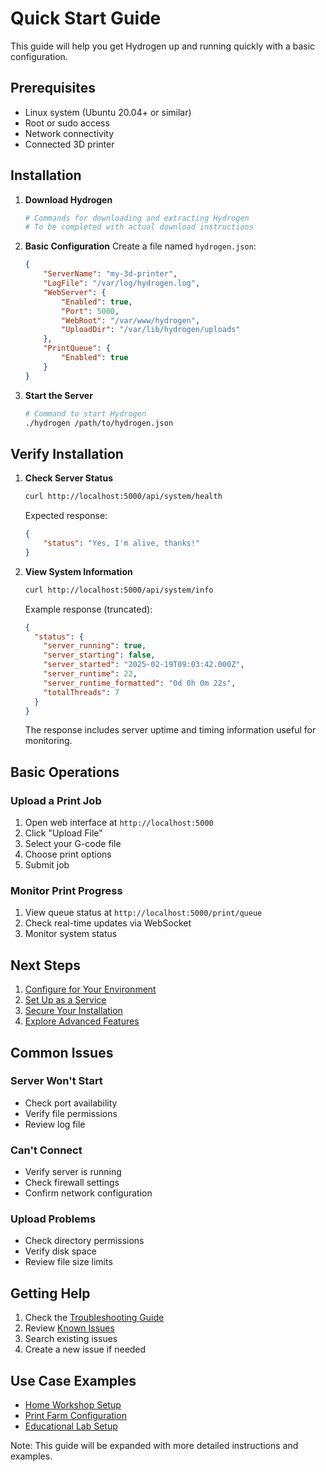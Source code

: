 # Quick Start Guide

This guide will help you get Hydrogen up and running quickly with a basic configuration.

## Prerequisites

- Linux system (Ubuntu 20.04+ or similar)
- Root or sudo access
- Network connectivity
- Connected 3D printer

## Installation

1. **Download Hydrogen**

   ```bash
   # Commands for downloading and extracting Hydrogen
   # To be completed with actual download instructions
   ```

2. **Basic Configuration**
   Create a file named `hydrogen.json`:

   ```json
   {
       "ServerName": "my-3d-printer",
       "LogFile": "/var/log/hydrogen.log",
       "WebServer": {
           "Enabled": true,
           "Port": 5000,
           "WebRoot": "/var/www/hydrogen",
           "UploadDir": "/var/lib/hydrogen/uploads"
       },
       "PrintQueue": {
           "Enabled": true
       }
   }
   ```

3. **Start the Server**

   ```bash
   # Command to start Hydrogen
   ./hydrogen /path/to/hydrogen.json
   ```

## Verify Installation

1. **Check Server Status**

   ```bash
   curl http://localhost:5000/api/system/health
   ```

   Expected response:

   ```json
   {
       "status": "Yes, I'm alive, thanks!"
   }
   ```

2. **View System Information**

   ```bash
   curl http://localhost:5000/api/system/info
   ```

   Example response (truncated):

   ```json
   {
     "status": {
       "server_running": true,
       "server_starting": false,
       "server_started": "2025-02-19T09:03:42.000Z",
       "server_runtime": 22,
       "server_runtime_formatted": "0d 0h 0m 22s",
       "totalThreads": 7
     }
   }
   ```

   The response includes server uptime and timing information useful for monitoring.

## Basic Operations

### Upload a Print Job

1. Open web interface at `http://localhost:5000`
2. Click "Upload File"
3. Select your G-code file
4. Choose print options
5. Submit job

### Monitor Print Progress

1. View queue status at `http://localhost:5000/print/queue`
2. Check real-time updates via WebSocket
3. Monitor system status

## Next Steps

1. [Configure for Your Environment](./configuration-basics.md)
2. [Set Up as a Service](../reference/service.md)
3. [Secure Your Installation](../reference/security.md)
4. [Explore Advanced Features](./basic-operations.md)

## Common Issues

### Server Won't Start

- Check port availability
- Verify file permissions
- Review log file

### Can't Connect

- Verify server is running
- Check firewall settings
- Confirm network configuration

### Upload Problems

- Check directory permissions
- Verify disk space
- Review file size limits

## Getting Help

1. Check the [Troubleshooting Guide](../reference/troubleshooting.md)
2. Review [Known Issues](../reference/known_issues.md)
3. Search existing issues
4. Create a new issue if needed

## Use Case Examples

- [Home Workshop Setup](./use-cases/home_workshop.md)
- [Print Farm Configuration](./use-cases/print_farm.md)
- [Educational Lab Setup](./use-cases/educational_lab.md)

Note: This guide will be expanded with more detailed instructions and examples.
